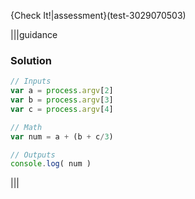 {Check It!|assessment}(test-3029070503)

|||guidance
### Solution
```javascript
// Inputs
var a = process.argv[2]
var b = process.argv[3]
var c = process.argv[4]

// Math
var num = a + (b + c/3)

// Outputs
console.log( num )

```
|||
